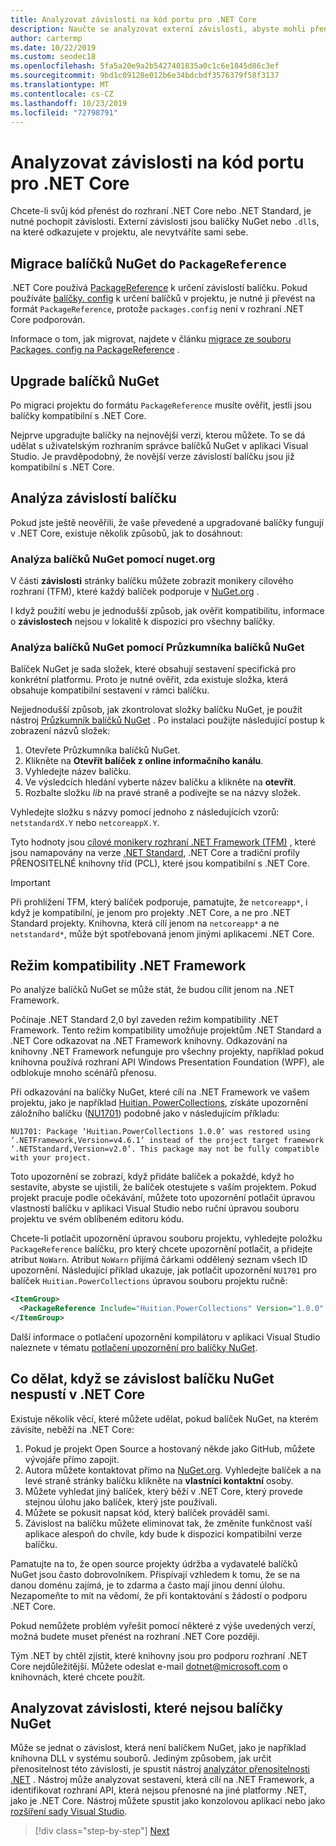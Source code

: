 ```yaml
---
title: Analyzovat závislosti na kód portu pro .NET Core
description: Naučte se analyzovat externí závislosti, abyste mohli přenést projekt z .NET Framework do .NET Core.
author: cartermp
ms.date: 10/22/2019
ms.custom: seodec18
ms.openlocfilehash: 5fa5a20e9a2b5427401835a0c1c6e1845d86c3ef
ms.sourcegitcommit: 9bd1c09128e012b6e34bdcbdf3576379f58f3137
ms.translationtype: MT
ms.contentlocale: cs-CZ
ms.lasthandoff: 10/23/2019
ms.locfileid: "72798791"
---
```

# <a name="analyze-your-dependencies-to-port-code-to-net-core"></a>Analyzovat závislosti na kód portu pro .NET Core

Chcete-li svůj kód přenést do rozhraní .NET Core nebo .NET Standard, je nutné pochopit závislosti. Externí závislosti jsou balíčky NuGet nebo `.dll`s, na které odkazujete v projektu, ale nevytváříte sami sebe.

## <a name="migrate-your-nuget-packages-to-packagereference"></a>Migrace balíčků NuGet do `PackageReference`

.NET Core používá [PackageReference](/nuget/consume-packages/package-references-in-project-files) k určení závislostí balíčku. Pokud používáte [balíčky. config](/nuget/reference/packages-config) k určení balíčků v projektu, je nutné ji převést na formát `PackageReference`, protože `packages.config` není v rozhraní .NET Core podporován.

Informace o tom, jak migrovat, najdete v článku [migrace ze souboru Packages. config na PackageReference](/nuget/reference/migrate-packages-config-to-package-reference) .

## <a name="upgrade-your-nuget-packages"></a>Upgrade balíčků NuGet

Po migraci projektu do formátu `PackageReference` musíte ověřit, jestli jsou balíčky kompatibilní s .NET Core.

Nejprve upgradujte balíčky na nejnovější verzi, kterou můžete. To se dá udělat s uživatelským rozhraním správce balíčků NuGet v aplikaci Visual Studio. Je pravděpodobný, že novější verze závislostí balíčku jsou již kompatibilní s .NET Core.

## <a name="analyze-your-package-dependencies"></a>Analýza závislostí balíčku

Pokud jste ještě neověřili, že vaše převedené a upgradované balíčky fungují v .NET Core, existuje několik způsobů, jak to dosáhnout:

### <a name="analyze-nuget-packages-using-nugetorg"></a>Analýza balíčků NuGet pomocí nuget.org

V části **závislosti** stránky balíčku můžete zobrazit monikery cílového rozhraní (TFM), které každý balíček podporuje v [NuGet.org](https://www.nuget.org/) .

I když použití webu je jednodušší způsob, jak ověřit kompatibilitu, informace o **závislostech** nejsou v lokalitě k dispozici pro všechny balíčky.

### <a name="analyze-nuget-packages-using-nuget-package-explorer"></a>Analýza balíčků NuGet pomocí Průzkumníka balíčků NuGet

Balíček NuGet je sada složek, které obsahují sestavení specifická pro konkrétní platformu. Proto je nutné ověřit, zda existuje složka, která obsahuje kompatibilní sestavení v rámci balíčku.

Nejjednodušší způsob, jak zkontrolovat složky balíčku NuGet, je použít nástroj [Průzkumník balíčků NuGet](https://github.com/NuGetPackageExplorer/NuGetPackageExplorer) . Po instalaci použijte následující postup k zobrazení názvů složek:

1. Otevřete Průzkumníka balíčků NuGet.
2. Klikněte na **Otevřít balíček z online informačního kanálu**.
3. Vyhledejte název balíčku.
4. Ve výsledcích hledání vyberte název balíčku a klikněte na **otevřít**.
5. Rozbalte složku *lib* na pravé straně a podívejte se na názvy složek.

Vyhledejte složku s názvy pomocí jednoho z následujících vzorů: `netstandardX.Y` nebo `netcoreappX.Y`.

Tyto hodnoty jsou [cílové monikery rozhraní .NET Framework (TFM)](../../standard/frameworks.md) , které jsou namapovány na verze [.NET Standard](../../standard/net-standard.md), .NET Core a tradiční profily PŘENOSITELNÉ knihovny tříd (PCL), které jsou kompatibilní s .NET Core.

> [!IMPORTANT]
> Při prohlížení TFM, který balíček podporuje, pamatujte, že `netcoreapp*`, i když je kompatibilní, je jenom pro projekty .NET Core, a ne pro .NET Standard projekty.
> Knihovna, která cílí jenom na `netcoreapp*` a ne `netstandard*`, může být spotřebovaná jenom jinými aplikacemi .NET Core.

## <a name="net-framework-compatibility-mode"></a>Režim kompatibility .NET Framework

Po analýze balíčků NuGet se může stát, že budou cílit jenom na .NET Framework.

Počínaje .NET Standard 2,0 byl zaveden režim kompatibility .NET Framework. Tento režim kompatibility umožňuje projektům .NET Standard a .NET Core odkazovat na .NET Framework knihovny. Odkazování na knihovny .NET Framework nefunguje pro všechny projekty, například pokud knihovna používá rozhraní API Windows Presentation Foundation (WPF), ale odblokuje mnoho scénářů přenosu.

Při odkazování na balíčky NuGet, které cílí na .NET Framework ve vašem projektu, jako je například [Huitian. PowerCollections](https://www.nuget.org/packages/Huitian.PowerCollections), získáte upozornění záložního balíčku ([NU1701](/nuget/reference/errors-and-warnings/nu1701)) podobně jako v následujícím příkladu:

`NU1701: Package ‘Huitian.PowerCollections 1.0.0’ was restored using ‘.NETFramework,Version=v4.6.1’ instead of the project target framework ‘.NETStandard,Version=v2.0’. This package may not be fully compatible with your project.`

Toto upozornění se zobrazí, když přidáte balíček a pokaždé, když ho sestavíte, abyste se ujistili, že balíček otestujete s vaším projektem. Pokud projekt pracuje podle očekávání, můžete toto upozornění potlačit úpravou vlastností balíčku v aplikaci Visual Studio nebo ruční úpravou souboru projektu ve svém oblíbeném editoru kódu.

Chcete-li potlačit upozornění úpravou souboru projektu, vyhledejte položku `PackageReference` balíčku, pro který chcete upozornění potlačit, a přidejte atribut `NoWarn`. Atribut `NoWarn` přijímá čárkami oddělený seznam všech ID upozornění. Následující příklad ukazuje, jak potlačit upozornění `NU1701` pro balíček `Huitian.PowerCollections` úpravou souboru projektu ručně:

```xml
<ItemGroup>
  <PackageReference Include="Huitian.PowerCollections" Version="1.0.0" NoWarn="NU1701" />
</ItemGroup>
```

Další informace o potlačení upozornění kompilátoru v aplikaci Visual Studio naleznete v tématu [potlačení upozornění pro balíčky NuGet](/visualstudio/ide/how-to-suppress-compiler-warnings#suppress-warnings-for-nuget-packages).

## <a name="what-to-do-when-your-nuget-package-dependency-doesnt-run-on-net-core"></a>Co dělat, když se závislost balíčku NuGet nespustí v .NET Core

Existuje několik věcí, které můžete udělat, pokud balíček NuGet, na kterém závisíte, neběží na .NET Core:

1. Pokud je projekt Open Source a hostovaný někde jako GitHub, můžete vývojáře přímo zapojit.
2. Autora můžete kontaktovat přímo na [NuGet.org](https://www.nuget.org/). Vyhledejte balíček a na levé straně stránky balíčku klikněte na **vlastníci kontaktní** osoby.
3. Můžete vyhledat jiný balíček, který běží v .NET Core, který provede stejnou úlohu jako balíček, který jste používali.
4. Můžete se pokusit napsat kód, který balíček prováděl sami.
5. Závislost na balíčku můžete eliminovat tak, že změníte funkčnost vaší aplikace alespoň do chvíle, kdy bude k dispozici kompatibilní verze balíčku.

Pamatujte na to, že open source projekty údržba a vydavatelé balíčků NuGet jsou často dobrovolníkem. Přispívají vzhledem k tomu, že se na danou doménu zajímá, je to zdarma a často mají jinou denní úlohu. Nezapomeňte to mít na vědomí, že při kontaktování s žádostí o podporu .NET Core.

Pokud nemůžete problém vyřešit pomocí některé z výše uvedených verzí, možná budete muset přenést na rozhraní .NET Core později.

Tým .NET by chtěl zjistit, které knihovny jsou pro podporu rozhraní .NET Core nejdůležitější. Můžete odeslat e-mail dotnet@microsoft.com o knihovnách, které chcete použít.

## <a name="analyze-dependencies-that-arent-nuget-packages"></a>Analyzovat závislosti, které nejsou balíčky NuGet

Může se jednat o závislost, která není balíčkem NuGet, jako je například knihovna DLL v systému souborů. Jediným způsobem, jak určit přenositelnost této závislosti, je spustit nástroj [analyzátor přenositelnosti .NET](https://github.com/Microsoft/dotnet-apiport) . Nástroj může analyzovat sestavení, která cílí na .NET Framework, a identifikovat rozhraní API, která nejsou přenosné na jiné platformy .NET, jako je .NET Core. Nástroj můžete spustit jako konzolovou aplikaci nebo jako [rozšíření sady Visual Studio](../../standard/analyzers/portability-analyzer.md).

>[!div class="step-by-step"]
>[Next](libraries.md)
